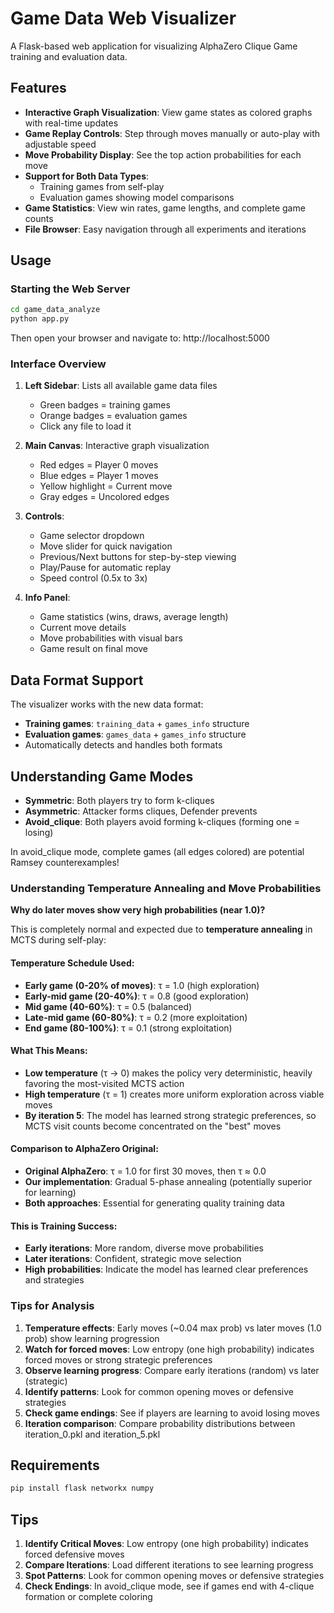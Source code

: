 # Game Data Web Visualizer

A Flask-based web application for visualizing AlphaZero Clique Game training and evaluation data.

## Features

- **Interactive Graph Visualization**: View game states as colored graphs with real-time updates
- **Game Replay Controls**: Step through moves manually or auto-play with adjustable speed
- **Move Probability Display**: See the top action probabilities for each move
- **Support for Both Data Types**:
  - Training games from self-play
  - Evaluation games showing model comparisons
- **Game Statistics**: View win rates, game lengths, and complete game counts
- **File Browser**: Easy navigation through all experiments and iterations

## Usage

### Starting the Web Server

```bash
cd game_data_analyze
python app.py
```

Then open your browser and navigate to: http://localhost:5000

### Interface Overview

1. **Left Sidebar**: Lists all available game data files
   - Green badges = training games
   - Orange badges = evaluation games
   - Click any file to load it

2. **Main Canvas**: Interactive graph visualization
   - Red edges = Player 0 moves
   - Blue edges = Player 1 moves  
   - Yellow highlight = Current move
   - Gray edges = Uncolored edges

3. **Controls**:
   - Game selector dropdown
   - Move slider for quick navigation
   - Previous/Next buttons for step-by-step viewing
   - Play/Pause for automatic replay
   - Speed control (0.5x to 3x)

4. **Info Panel**: 
   - Game statistics (wins, draws, average length)
   - Current move details
   - Move probabilities with visual bars
   - Game result on final move

## Data Format Support

The visualizer works with the new data format:
- **Training games**: `training_data` + `games_info` structure
- **Evaluation games**: `games_data` + `games_info` structure
- Automatically detects and handles both formats

## Understanding Game Modes

- **Symmetric**: Both players try to form k-cliques
- **Asymmetric**: Attacker forms cliques, Defender prevents
- **Avoid_clique**: Both players avoid forming k-cliques (forming one = losing)

In avoid_clique mode, complete games (all edges colored) are potential Ramsey counterexamples!

### Understanding Temperature Annealing and Move Probabilities

**Why do later moves show very high probabilities (near 1.0)?**

This is completely normal and expected due to **temperature annealing** in MCTS during self-play:

#### Temperature Schedule Used:
- **Early game (0-20% of moves)**: τ = 1.0 (high exploration)
- **Early-mid game (20-40%)**: τ = 0.8 (good exploration) 
- **Mid game (40-60%)**: τ = 0.5 (balanced)
- **Late-mid game (60-80%)**: τ = 0.2 (more exploitation)
- **End game (80-100%)**: τ = 0.1 (strong exploitation)

#### What This Means:
- **Low temperature** (τ → 0) makes the policy very deterministic, heavily favoring the most-visited MCTS action
- **High temperature** (τ = 1) creates more uniform exploration across viable moves
- **By iteration 5**: The model has learned strong strategic preferences, so MCTS visit counts become concentrated on the "best" moves

#### Comparison to AlphaZero Original:
- **Original AlphaZero**: τ = 1.0 for first 30 moves, then τ ≈ 0.0
- **Our implementation**: Gradual 5-phase annealing (potentially superior for learning)
- **Both approaches**: Essential for generating quality training data

#### This is Training Success:
- **Early iterations**: More random, diverse move probabilities
- **Later iterations**: Confident, strategic move selection
- **High probabilities**: Indicate the model has learned clear preferences and strategies

### Tips for Analysis

1. **Temperature effects**: Early moves (~0.04 max prob) vs later moves (1.0 prob) show learning progression
2. **Watch for forced moves**: Low entropy (one high probability) indicates forced moves or strong strategic preferences
3. **Observe learning progress**: Compare early iterations (random) vs later (strategic)
4. **Identify patterns**: Look for common opening moves or defensive strategies
5. **Check game endings**: See if players are learning to avoid losing moves
6. **Iteration comparison**: Compare probability distributions between iteration_0.pkl and iteration_5.pkl

## Requirements

```bash
pip install flask networkx numpy
```

## Tips

1. **Identify Critical Moves**: Low entropy (one high probability) indicates forced defensive moves
2. **Compare Iterations**: Load different iterations to see learning progress
3. **Spot Patterns**: Look for common opening moves or defensive strategies
4. **Check Endings**: In avoid_clique mode, see if games end with 4-clique formation or complete coloring